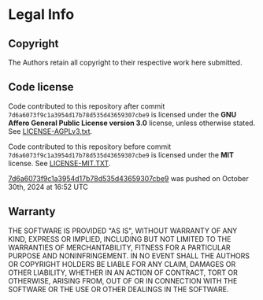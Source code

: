 # Legal Info

## Copyright

The Authors retain all copyright to their respective work here submitted.

## Code license

Code contributed to this repository after commit `7d6a6073f9c1a3954d17b78d535d43659307cbe9` is licensed under the **GNU Affero General Public License version 3.0** license, unless otherwise stated. See [LICENSE-AGPLv3.txt](LICENSE-AGPLv3.txt).

Code contributed to this repository before commit `7d6a6073f9c1a3954d17b78d535d43659307cbe9` is licensed under the **MIT** license.
See [LICENSE-MIT.TXT](LICENSE-MIT.txt).

[7d6a6073f9c1a3954d17b78d535d43659307cbe9](https://github.com/ss14-harmony/space-station-14/commit/7d6a6073f9c1a3954d17b78d535d43659307cbe9) was pushed on October 30th, 2024 at 16:52 UTC

## Warranty

THE SOFTWARE IS PROVIDED "AS IS", WITHOUT WARRANTY OF ANY KIND, EXPRESS OR
IMPLIED, INCLUDING BUT NOT LIMITED TO THE WARRANTIES OF MERCHANTABILITY, FITNESS
FOR A PARTICULAR PURPOSE AND NONINFRINGEMENT. IN NO EVENT SHALL THE AUTHORS OR
COPYRIGHT HOLDERS BE LIABLE FOR ANY CLAIM, DAMAGES OR OTHER LIABILITY, WHETHER
IN AN ACTION OF CONTRACT, TORT OR OTHERWISE, ARISING FROM, OUT OF OR IN
CONNECTION WITH THE SOFTWARE OR THE USE OR OTHER DEALINGS IN THE SOFTWARE.
